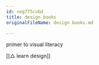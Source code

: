 ```yaml
---
id: neg775cubd
title: design books
originalFileName: design books.md

---
```


primer to visual literacy
[](https://mobile.twitter.com/raphaelschaad/status/1548907360411942913)

[[△ learn design]]
